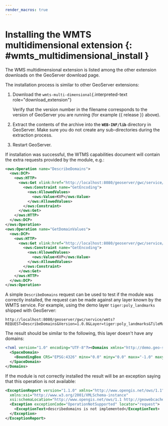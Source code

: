 ```yaml
---
render_macros: true
---
```


# Installing the WMTS multidimensional extension {: #wmts_multidimensional_install }

The WMS multidimensional extension is listed among the other extension downloads on the GeoServer download page.

The installation process is similar to other GeoServer extensions:

1.  Download the `wmts-multi-dimensional`{.interpreted-text role="download_extension"}

    Verify that the version number in the filename corresponds to the version of GeoServer you are running (for example {{ release }} above).

2.  Extract the contents of the archive into the **`WEB-INF/lib`** directory in GeoServer. Make sure you do not create any sub-directories during the extraction process.

3.  Restart GeoServer.

If installation was successful, the WTMS capabilities document will contain the extra requests provided by the module, e.g.:

``` xml
<ows:Operation name="DescribeDomains">
  <ows:DCP>
    <ows:HTTP>
      <ows:Get xlink:href="http://localhost:8080/geoserver/gwc/service/wmts?">
        <ows:Constraint name="GetEncoding">
          <ows:AllowedValues>
            <ows:Value>KVP</ows:Value>
          </ows:AllowedValues>
        </ows:Constraint>
      </ows:Get>
    </ows:HTTP>
  </ows:DCP>
</ows:Operation>
<ows:Operation name="GetDomainValues">
  <ows:DCP>
    <ows:HTTP>
      <ows:Get xlink:href="http://localhost:8080/geoserver/gwc/service/wmts?">
        <ows:Constraint name="GetEncoding">
          <ows:AllowedValues>
            <ows:Value>KVP</ows:Value>
          </ows:AllowedValues>
        </ows:Constraint>
      </ows:Get>
    </ows:HTTP>
  </ows:DCP>
</ows:Operation>
```

A simple `DescribeDomains` request can be used to test if the module was correctly installed, the request can be made against any layer known by the WMTS service. For example, using the demo layer `tiger:poly_landmarks` shipped with GeoServer:

``` guess
http://localhost:8080/geoserver/gwc/service/wmts?REQUEST=DescribeDomains&Version=1.0.0&Layer=tiger:poly_landmarks&TileMatrixSet=EPSG:4326
```

The result should be similar to the following, this layer doesn't have any domains:

``` xml
<?xml version="1.0" encoding="UTF-8"?><Domains xmlns="http://demo.geo-solutions.it/share/wmts-multidim/wmts_multi_dimensional.xsd" xmlns:ows="http://www.opengis.net/ows/1.1">
  <SpaceDomain>
    <BoundingBox CRS="EPSG:4326" minx="0.0" miny="0.0" maxx="-1.0" maxy="-1.0"/>
  </SpaceDomain>
</Domains>
```

If the module is not correctly installed the result will be an exception saying that this operation is not available:

``` xml
<ExceptionReport version="1.1.0" xmlns="http://www.opengis.net/ows/1.1"
  xmlns:xsi="http://www.w3.org/2001/XMLSchema-instance"
  xsi:schemaLocation="http://www.opengis.net/ows/1.1 http://geowebcache.org/schema/ows/1.1.0/owsExceptionReport.xsd">
  <Exception exceptionCode="OperationNotSupported" locator="request">
    <ExceptionText>describedomains is not implemented</ExceptionText>
  </Exception>
</ExceptionReport>
```
